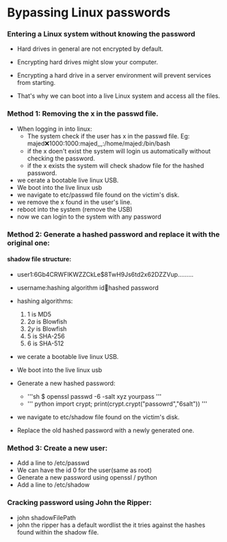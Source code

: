 # Bypassing Linux passwords


### Entering a Linux system without knowing the password

* Hard drives in general are not encrypted by default.
* Encrypting hard drives might slow your computer.
* Encrypting a hard drive in a server environment will prevent services from starting.

* That's why we can boot into a live Linux system and access all the files.

### Method 1: Removing the x in the passwd file.
* When logging in into linux:
    - The system check if the user has x in the passwd file.   Eg: majed:x:1000:1000:majed,,,:/home/majed:/bin/bash
    - if the x doen't exist the system will login us automatically without checking the password.
    - if the x exists the system will check shadow file for the hashed password.
* we cerate a bootable live linux USB.
* We boot into the live linux usb
* we navigate to etc/passwd file found on the victim's disk.
* we remove the x found in the user's line.
* reboot into the system (remove the USB)
* now we can login to the system with any password


### Method 2: Generate a hashed password and replace it with the original one:

#### shadow file structure:
* user1:$6$Gb4CRWFlKWZZCkLe$8TwH9Js6td2x62DZZVup.........
* username:hashing algorithm id:salt:hashed password
* hashing algorithms:
    1. $1$ is MD5
    2. $2a$ is Blowfish
    3. $2y$ is Blowfish
    4. $5$ is SHA-256
    5. $6$ is SHA-512

* we cerate a bootable live linux USB.
* We boot into the live linux usb
* Generate a new hashed password:
    * '''sh
    $ openssl passwd -6 -salt xyz  yourpass
    '''
    * ''' python
    import crypt;
    print(crypt.crypt("passowrd","$6$salt"))
    '''
* we navigate to etc/shadow file found on the victim's disk.
* Replace the old hashed password with a newly generated one.


### Method 3: Create a new user:
* Add a line to /etc/passwd
* We can have the id 0 for the user(same as root)
* Generate a new password using openssl / python
* Add a line to /etc/shadow

### Cracking password using John the Ripper:

* john shadowFilePath
* john the ripper has a default wordlist the it tries against the hashes found within the shadow file.

